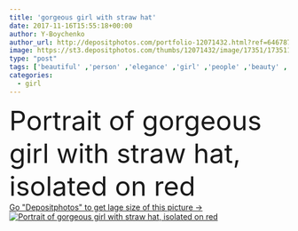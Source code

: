 ```yaml
---
title: 'gorgeous girl with straw hat'
date: 2017-11-16T15:55:18+00:00
author: Y-Boychenko
author_url: http://depositphotos.com/portfolio-12071432.html?ref=64678756
image: https://st3.depositphotos.com/thumbs/12071432/image/17351/173511386/api_thumb_450.jpg?forcejpeg=true
type: "post"
tags: ['beautiful' ,'person' ,'elegance' ,'girl' ,'people' ,'beauty' ,'model' ,'portrait' ,'style' ,'fashion' ,'accessory' ,'elegant' ,'stylish' ,'trendy' ,'blonde' ,'vogue' ,'alone' ,'attractive' ,'gorgeous' ,'fashionable' ,'modeling' ,'styling' ,'boater' ,'Studio Shot' ,'red clothes' ,'young adult' ,'Straw Hat' ,'isolated on red' ,'Fashion Shoot' ,'caucasian woman' ]
categories: 
  - girl
---
```

<div aling="center">
            <font size="60"> Portrait of gorgeous girl with straw hat, isolated on red</font>   
</div>
<div>
    <a href='https://depositphotos.com/173511386/stock-photo-gorgeous-girl-with-straw-hat.html?ref=64678756' target=_blank > Go "Depositphotos" to get lage size of this picture ->
        <img href='https://depositphotos.com/173511386/stock-photo-gorgeous-girl-with-straw-hat.html?ref=64678756' src='https://st3.depositphotos.com/12071432/17351/i/950/depositphotos_173511386-stock-photo-gorgeous-girl-with-straw-hat.jpg?forcejpeg=true' alt='Portrait of gorgeous girl with straw hat, isolated on red' >
    </a>
</div>
